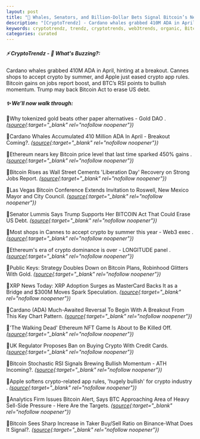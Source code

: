 ```yaml
---
layout: post
title: "🌇 Whales, Senators, and Billion-Dollar Bets Signal Bitcoin’s Next Big Move Bitcoin News"
description: "[CryptoTrendz] - Cardano whales grabbed 410M ADA in April, hinting at a breakout. Cannes shops to accept crypto by summer, and Apple just eased crypto app rules. Bitcoin gains on jobs report boost, and BTC’s RSI points to bullish momentum. Trump may back Bitcoin Act to erase US debt."
keywords: cryptotrendz, trendz, cryptotrends, web3trends, organic, Bitcoin, Ethereum, NFT, XRP, Mexico, BTC, Web3, crypto, Trump
categories: curated
---
```


##### ⚡ CryptoTrendz - 📌 *What's Buzzing?:*

Cardano whales grabbed 410M ADA in April, hinting at a breakout. Cannes shops to accept crypto by summer, and Apple just eased crypto app rules. Bitcoin gains on jobs report boost, and BTC’s RSI points to bullish momentum. Trump may back Bitcoin Act to erase US debt.

##### ✨ *We’ll now walk through:*


🔹Why tokenized gold beats other paper alternatives - Gold DAO . *([source](https://s.avyag.com/el75){:target="_blank" rel="nofollow noopener"})*

🔹Cardano Whales Accumulated 410 Million ADA In April - Breakout Coming?. *([source](https://s.avyag.com/jbjl){:target="_blank" rel="nofollow noopener"})*

🔹Ethereum nears key Bitcoin price level that last time sparked 450% gains . *([source](https://s.avyag.com/sj3j){:target="_blank" rel="nofollow noopener"})*

🔹Bitcoin Rises as Wall Street Cements 'Liberation Day' Recovery on Strong Jobs Report. *([source](https://s.avyag.com/3wr0){:target="_blank" rel="nofollow noopener"})*

🔹Las Vegas Bitcoin Conference Extends Invitation to Roswell, New Mexico Mayor and City Council. *([source](https://s.avyag.com/81la){:target="_blank" rel="nofollow noopener"})*

🔹Senator Lummis Says Trump Supports Her BITCOIN Act That Could Erase US Debt. *([source](https://s.avyag.com/g4pb){:target="_blank" rel="nofollow noopener"})*

🔹Most shops in Cannes to accept crypto by summer this year - Web3 exec . *([source](https://s.avyag.com/tary){:target="_blank" rel="nofollow noopener"})*

🔹Ethereum's era of crypto dominance is over - LONGITUDE panel . *([source](https://s.avyag.com/vnxd){:target="_blank" rel="nofollow noopener"})*

🔹Public Keys: Strategy Doubles Down on Bitcoin Plans, Robinhood Glitters With Gold. *([source](https://s.avyag.com/ifnv){:target="_blank" rel="nofollow noopener"})*

🔹XRP News Today: XRP Adoption Surges as MasterCard Backs It as a Bridge and $300M Moves Spark Speculation. *([source](https://s.avyag.com/q9tc){:target="_blank" rel="nofollow noopener"})*

🔹Cardano (ADA) Much-Awaited Reversal To Begin With A Breakout From This Key Chart Pattern. *([source](https://s.avyag.com/zmzs){:target="_blank" rel="nofollow noopener"})*

🔹'The Walking Dead' Ethereum NFT Game Is About to Be Killed Off. *([source](https://s.avyag.com/hh0n){:target="_blank" rel="nofollow noopener"})*

🔹UK Regulator Proposes Ban on Buying Crypto With Credit Cards. *([source](https://s.avyag.com/alja){:target="_blank" rel="nofollow noopener"})*

🔹Bitcoin Stochastic RSI Signals Brewing Bullish Momentum - ATH Incoming?. *([source](https://s.avyag.com/7zrg){:target="_blank" rel="nofollow noopener"})*

🔹Apple softens crypto-related app rules, 'hugely bullish' for crypto industry . *([source](https://s.avyag.com/9joq){:target="_blank" rel="nofollow noopener"})*

🔹Analytics Firm Issues Bitcoin Alert, Says BTC Approaching Area of Heavy Sell-Side Pressure - Here Are the Targets. *([source](https://s.avyag.com/ybr0){:target="_blank" rel="nofollow noopener"})*

🔹Bitcoin Sees Sharp Increase in Taker Buy/Sell Ratio on Binance-What Does It Signal?. *([source](https://s.avyag.com/qvqt){:target="_blank" rel="nofollow noopener"})*
